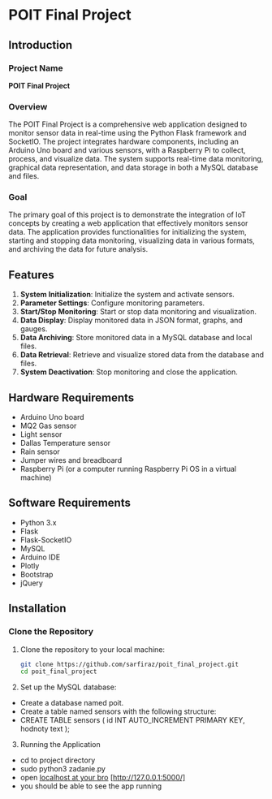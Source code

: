 # POIT Final Project

## Introduction

### Project Name
**POIT Final Project**

### Overview
The POIT Final Project is a comprehensive web application designed to monitor sensor data in real-time using the Python Flask framework and SocketIO. The project integrates hardware components, including an Arduino Uno board and various sensors, with a Raspberry Pi to collect, process, and visualize data. The system supports real-time data monitoring, graphical data representation, and data storage in both a MySQL database and files.

### Goal
The primary goal of this project is to demonstrate the integration of IoT concepts by creating a web application that effectively monitors sensor data. The application provides functionalities for initializing the system, starting and stopping data monitoring, visualizing data in various formats, and archiving the data for future analysis.

## Features

1. **System Initialization**: Initialize the system and activate sensors.
2. **Parameter Settings**: Configure monitoring parameters.
3. **Start/Stop Monitoring**: Start or stop data monitoring and visualization.
4. **Data Display**: Display monitored data in JSON format, graphs, and gauges.
5. **Data Archiving**: Store monitored data in a MySQL database and local files.
6. **Data Retrieval**: Retrieve and visualize stored data from the database and files.
7. **System Deactivation**: Stop monitoring and close the application.

## Hardware Requirements

- Arduino Uno board
- MQ2 Gas sensor
- Light sensor
- Dallas Temperature sensor
- Rain sensor
- Jumper wires and breadboard
- Raspberry Pi (or a computer running Raspberry Pi OS in a virtual machine)

## Software Requirements

- Python 3.x
- Flask
- Flask-SocketIO
- MySQL
- Arduino IDE
- Plotly
- Bootstrap
- jQuery

## Installation

### Clone the Repository

1. Clone the repository to your local machine:

   ```sh
   git clone https://github.com/sarfiraz/poit_final_project.git
   cd poit_final_project
   
2. Set up the MySQL database:
- Create a database named poit.
- Create a table named sensors with the following structure:
- CREATE TABLE sensors (
    id INT AUTO_INCREMENT PRIMARY KEY,
    hodnoty text
  );
  
3. Running the Application
- cd to project directory
- sudo python3 zadanie.py
- open [localhost at your bro](http://localhost/) [http://127.0.0.1:5000/]
- you should be able to see the app running

